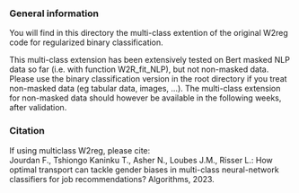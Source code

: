 ### General information

You will find in this directory the multi-class extention of the original W2reg code for regularized binary classification.

This multi-class extension has been extensively tested on Bert masked NLP data so far (i.e. with function W2R_fit_NLP), but not non-masked data. Please use the binary classification version in the root directory if you treat non-masked data (eg tabular data, images, ...).
The multi-class extension for non-masked data should however be available in the following weeks, after validation. 

### Citation
If using multiclass W2reg, please cite:<br>
Jourdan F., Tshiongo Kaninku T., Asher N., Loubes J.M., Risser L.: How optimal transport can tackle gender biases in multi-class neural-network classifiers for job recommendations? Algorithms, 2023. 
